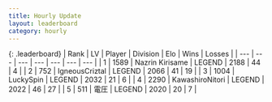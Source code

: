 ```yaml
---
title: Hourly Update
layout: leaderboard
category: hourly
---
```


{: .leaderboard}
| Rank | LV | Player | Division | Elo | Wins | Losses |
| --- | --- | --- | --- | --- | --- | --- |
| <span data-change="0">1</span> | 1589 | <span title="ID: 315148">Nazrin Kirisame</span> | LEGEND | <span data-change="0">2188</span> | <span data-change="0">44</span> | <span data-change="0">4</span> |
| <span data-change="0">2</span> | 752 | <span title="ID: 69018">IgneousCriztal</span> | LEGEND | <span data-change="6">2066</span> | <span data-change="1">41</span> | <span data-change="0">19</span> |
| <span data-change="0">3</span> | 1004 | <span title="ID: 498412">LuckySpin</span> | LEGEND | <span data-change="0">2032</span> | <span data-change="0">21</span> | <span data-change="0">6</span> |
| <span data-change="0">4</span> | 2290 | <span title="ID: 164871">KawashiroNitori</span> | LEGEND | <span data-change="0">2022</span> | <span data-change="0">46</span> | <span data-change="0">27</span> |
| <span data-change="1">5</span> | 511 | <span title="ID: 407707">電圧</span> | LEGEND | <span data-change="9">2020</span> | <span data-change="3">20</span> | <span data-change="1">7</span> |